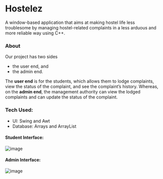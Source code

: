 # Hostelez
A window-based application that aims at making hostel life less troublesome by managing hostel-related complaints in a less arduous and more reliable way using C++.

### About
Our project has two sides 
-	the user end, and 
-	the admin end.


The **user end** is for the students, which allows them to lodge complaints, view the status of the complaint, and see the complaint’s history. 
Whereas, on the **admin end**, the management authority can view the lodged complaints and can update the status of the complaint.

### Tech Used:
- UI: Swing  and Awt
- Database: Arrays and ArrayList

#### Student Interface:
![image](https://user-images.githubusercontent.com/91268240/177005622-12ca5705-dd80-461d-aeda-e198d1c92242.png)


#### Admin Interface:
![image](https://user-images.githubusercontent.com/91268240/177005694-472ab4b0-f9ce-4e91-ba45-255637d33b73.png)
